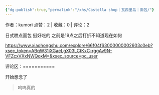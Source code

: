 ```yaml
---
{"dg-publish":true,"permalink":"/xhs/Castella shop｜瓦西里岛｜面包/"}
---
```


作者：kumori
点赞：2   |   收藏：0   |   评论：2

日式糕点面包 挺好吃的 之前是19点之后打折不知道现在如何

https://www.xiaohongshu.com/explore/66f04f63000000002603c0eb?xsec_token=ABqW31iXGaeLgX03LCtKxC-rggAv9N-VFZcxVXxNWQoxM=&xsec_source=pc_user

评论区：===========

开始想念了

> 呜呜真的